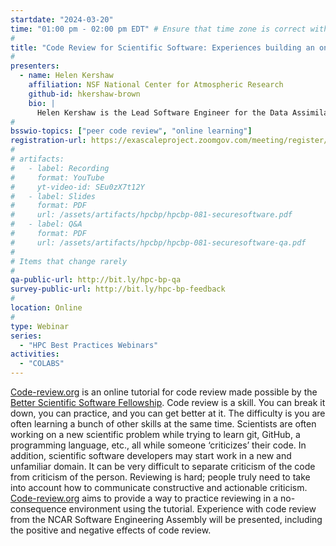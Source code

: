 ```yaml
---
startdate: "2024-03-20"
time: "01:00 pm - 02:00 pm EDT" # Ensure that time zone is correct with respect to standard/daylight time
#
title: "Code Review for Scientific Software: Experiences building an online tutorial"
#
presenters:
  - name: Helen Kershaw
    affiliation: NSF National Center for Atmospheric Research
    github-id: hkershaw-brown
    bio: |
      Helen Kershaw is the Lead Software Engineer for the Data Assimilation Research Testbed, a widely used, open-source community software facility for data assimilation. Helen has a PhD in Mechanical Engineering from the University of Canterbury, New Zealand, and a Geophysical Science degree from the University of Leeds, UK. Helen has worked for a geophysical survey company that flew gravity and magnetic surveys and worked for several years in the Center for Computation and Visualization at Brown University before joining NSF NCAR.  Helen is one of the 2023 Better Scientific Software Fellows.
#
bsswio-topics: ["peer code review", "online learning"]
registration-url: https://exascaleproject.zoomgov.com/meeting/register/vJItcOurqjIiHsWLFLiFJwwD-pcRa1hq3fw
#
# artifacts:
#   - label: Recording
#     format: YouTube
#     yt-video-id: SEu0zX7t12Y
#   - label: Slides
#     format: PDF
#     url: /assets/artifacts/hpcbp/hpcbp-081-securesoftware.pdf
#   - label: Q&A
#     format: PDF
#     url: /assets/artifacts/hpcbp/hpcbp-081-securesoftware-qa.pdf
#
# Items that change rarely
#
qa-public-url: http://bit.ly/hpc-bp-qa
survey-public-url: http://bit.ly/hpc-bp-feedback
#
location: Online
#
type: Webinar
series:
  - "HPC Best Practices Webinars"
activities:
  - "COLABS"
---
```

[Code-review.org](https://code-review.org) is an online tutorial for code review made possible by the [Better Scientific Software Fellowship](https://bssw.io/fellowship). Code review is a skill. You can break it down, you can practice, and you can get better at it. The difficulty is you are often learning a bunch of other skills at the same time. Scientists are often working on a new scientific problem while trying to learn git, GitHub, a programming language, etc., all while someone ‘criticizes’ their code. In addition, scientific software developers may start work in a new and unfamiliar domain. It can be very difficult to separate criticism of the code from criticism of the person. Reviewing is hard; people truly need to take into account how to communicate constructive and actionable criticism. [Code-review.org](https://code-review.org) aims to provide a way to practice reviewing in a no-consequence environment using the tutorial. Experience with code review from the NCAR Software Engineering Assembly will be presented, including the positive and negative effects of code review.
